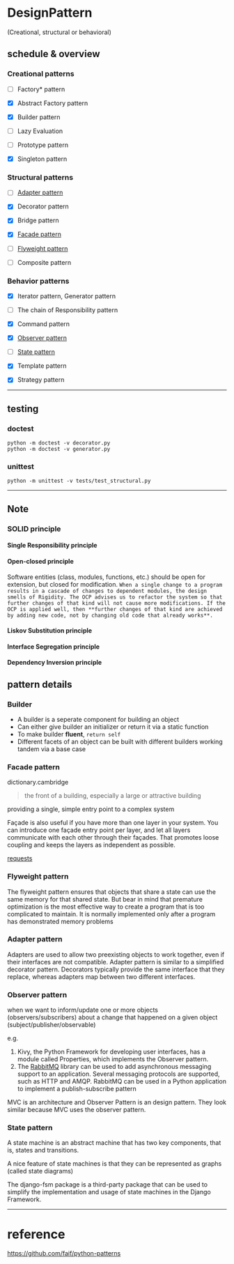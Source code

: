 # DesignPattern

(Creational, structural or behavioral)

## schedule & overview
### Creational patterns
- [ ] Factory* pattern
- [x] Abstract Factory pattern
- [x] Builder pattern
- [ ] Lazy Evaluation
- [ ] Prototype pattern
- [x] Singleton pattern


### Structural patterns
- [ ] [Adapter pattern](#adapter-pattern)
- [x] Decorator pattern
- [x] Bridge pattern
- [x] [Facade    pattern](#facade-pattern)
- [ ] [Flyweight pattern](#flyweight-pattern)
- [ ] Composite pattern


### Behavior patterns
- [x] Iterator  pattern, Generator  pattern
- [ ] The chain of Responsibility pattern
- [x] Command   pattern
- [x] [Observer  pattern](#observer-pattern)
- [ ] [State     pattern](#state-pattern)
- [x] Template  pattern
- [x] Strategy  pattern


--------
## testing
### doctest
```
python -m doctest -v decorator.py
python -m doctest -v generator.py
```

### unittest
```
python -m unittest -v tests/test_structural.py

```

--------
## Note
### SOLID principle

#### Single Responsibility principle

#### Open-closed principle

Software entities (class, modules, functions, etc.) should be open for extension, but closed for modification.
``
When a single change to a program results in a cascade of changes to dependent modules, the design smells of Rigidity. The OCP advises us to refactor the system so that further changes of that kind will not cause more modifications. If the OCP is applied well, then **further changes of that kind are achieved by adding new code, not by changing old code that already works**.
``

#### Liskov Substitution principle

#### Interface Segregation principle

#### Dependency Inversion principle


## pattern details

### Builder
- A builder is a seperate component for building an object
- Can either give builder an initializer or return it via a static function
- To make builder **fluent**, `return self`
- Different facets of an object can be built with different builders working 
tandem via a base case 


### Facade pattern

dictionary.cambridge
> the front of a building, especially a large or attractive building

providing a single, simple entry point to a complex system

Façade is also useful if you have more than one layer in your system. You can introduce one façade entry point per layer, and let all layers communicate with each other through their façades. That promotes loose coupling and keeps the layers as independent as possible.

[requests](https://2.python-requests.org/en/master/)


### Flyweight pattern

The flyweight pattern ensures that objects that share a state can use the same memory for that shared state. 
But bear in mind that premature optimization is the most effective way to create a program that is too complicated to maintain.
It is normally implemented only after a program has demonstrated memory problems


### Adapter pattern

Adapters are used to allow two preexisting objects to work together, even if their interfaces are not compatible.
Adapter pattern is similar to a simplified decorator pattern. Decorators typically provide the same interface that they replace, whereas adapters map between two different interfaces.


### Observer pattern
when we want to inform/update one or more objects (observers/subscribers) about a change that happened on a given object (subject/publisher/observable)

e.g.
1. Kivy, the Python Framework for developing user interfaces, has a module called Properties, which implements the Observer pattern.
2. The [RabbitMQ](https://www.rabbitmq.com/tutorials/tutorial-three-python.html) library can be used to add asynchronous messaging support to an application. Several messaging protocols are supported, such as HTTP and AMQP. RabbitMQ can be used in a Python application to implement a publish-subscribe pattern

MVC is an architecture and Observer Pattern is an design pattern. They look similar because MVC uses the observer pattern.

### State pattern
A state machine is an abstract machine that has two key components, that is, states and transitions.

A nice feature of state machines is that they can be represented as graphs (called state diagrams)

The django-fsm package is a third-party package that can be used to simplify the implementation and usage of state machines in the Django Framework.

--------
# reference

https://github.com/faif/python-patterns
